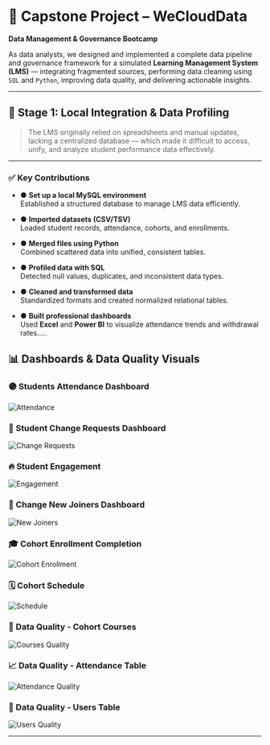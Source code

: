 # 📘 Capstone Project – WeCloudData  
**Data Management & Governance Bootcamp**

As data analysts, we designed and implemented a complete data pipeline and governance framework for a simulated **Learning Management System (LMS)** — integrating fragmented sources, performing data cleaning using `SQL` and `Python`, improving data quality, and delivering actionable insights.

---

## 🔷 Stage 1: Local Integration & Data Profiling

> The LMS originally relied on spreadsheets and manual updates, lacking a centralized database — which made it difficult to access, unify, and analyze student performance data effectively.

---

### ✅ Key Contributions

- ● **Set up a local MySQL environment**  
  Established a structured database to manage LMS data efficiently.

- ● **Imported datasets (CSV/TSV)**  
  Loaded student records, attendance, cohorts, and enrollments.

- ● **Merged files using Python**  
  Combined scattered data into unified, consistent tables.

- ● **Profiled data with SQL**  
  Detected null values, duplicates, and inconsistent data types.

- ● **Cleaned and transformed data**  
  Standardized formats and created normalized relational tables.

- ● **Built professional dashboards**  
  Used **Excel** and **Power BI** to visualize attendance trends and withdrawal rates.....

## 📊 Dashboards & Data Quality Visuals

### 🟣 Students Attendance Dashboard
![Attendance](Dashboard/Students_Attendance_Dashboard.png)

### 🔄 Student Change Requests Dashboard
![Change Requests](Dashboard/Student_Change_Requests_Dashboard.png)

### 🔥 Student Engagement
![Engagement](Dashboard/Student_Engagement.png)

### 🧾 Change New Joiners Dashboard
![New Joiners](Dashboard/change_new_joiners_Dashboard.png)

### 🎓 Cohort Enrollment Completion
![Cohort Enrollment](Dashboard/Cohort_Enrollment_Completion_Status.png)

### 🗓️ Cohort Schedule
![Schedule](Dashboard/Cohort_Schedule.png)

### 🧪 Data Quality - Cohort Courses
![Courses Quality](Dashboard/Data_Quality_Cohort_Courses_Table.png)

### 📈 Data Quality - Attendance Table
![Attendance Quality](Dashboard/Data_Quality_Dashboard_For_Attendance_Table.png)

### 👤 Data Quality - Users Table
![Users Quality](Dashboard/Data_Quality_Users_Table.png)


---
